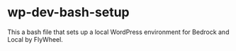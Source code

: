 # wp-dev-bash-setup
This a bash file that sets up a local WordPress environment for Bedrock and Local by FlyWheel.
